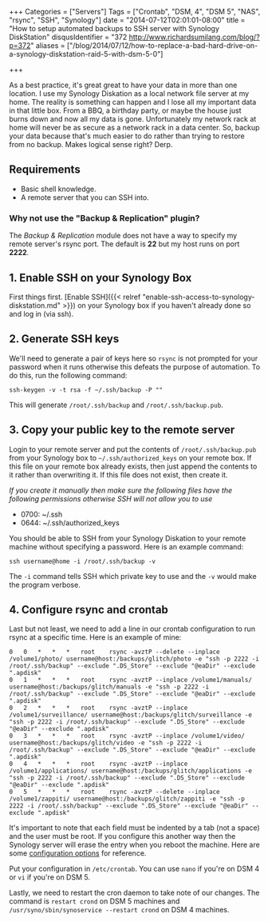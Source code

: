 +++
Categories = ["Servers"]
Tags = ["Crontab", "DSM, 4", "DSM 5", "NAS", "rsync", "SSH", "Synology"]
date = "2014-07-12T02:01:01-08:00"
title = "How to setup automated backups to SSH server with Synology DiskStation"
disqusIdentifier = "372 http://www.richardsumilang.com/blog/?p=372"
aliases = ["/blog/2014/07/12/how-to-replace-a-bad-hard-drive-on-a-synology-diskstation-raid-5-with-dsm-5-0"]

+++

[1]: http://www.freebsd.org/doc/handbook/configtuning-cron.html "FreeBSD Configuring Cron"

As a best practice, it's great great to have your data in more than one
location. I use my Synology Diskation as a local network file server at my home.
The reality is something can happen and I lose all my important data in that
little box. From a BBQ, a birthday party, or maybe the house just burns down and
now all my data is gone. Unfortunately my network rack at home will never be as
secure as a network rack in a data center. So, backup your data because that's
much easier to do rather than trying to restore from no backup. Makes logical
sense right? Derp.

<!--more-->

## Requirements

- Basic shell knowledge.
- A remote server that you can SSH into.

### Why not use the "Backup &amp; Replication" plugin?

The *Backup &amp; Replication* module does not have a way to specify my remote
server's rsync port. The default is **22** but my host runs on port **2222**.

## 1. Enable SSH on your Synology Box

First things first. [Enable SSH]({{< relref "enable-ssh-access-to-synology-diskstation.md" >}})
on your Synology box if you haven't already done so and log in (via ssh).

## 2. Generate SSH keys

We'll need to generate a pair of keys here so `rsync` is not prompted for your
password when it runs otherwise this defeats the purpose of automation. To do
this, run the following command:

<pre><code class="language-bash">ssh-keygen -v -t rsa -f ~/.ssh/backup -P ""</code></pre>

This will generate `/root/.ssh/backup` and `/root/.ssh/backup.pub`.

## 3. Copy your public key to the remote server

Login to your remote server and put the contents of `/root/.ssh/backup.pub` from
your Synology box to `~/.ssh/authorized_keys` on your remote box. If this file
on your remote box already exists, then just append the contents to it rather
than overwriting it. If this file does not exist, then create it.

*If you create it manually then make sure the following files have the following
permissions otherwise SSH will not allow you to use*

- 0700: ~/.ssh
- 0644: ~/.ssh/authorized_keys

You should be able to SSH from your Synology Diskation to your remote machine
without specifying a password. Here is an example command:

    ssh username@home -i /root/.ssh/backup -v

The `-i` command tells SSH which private key to use and the `-v` would make the
program verbose.

## 4. Configure rsync and crontab

Last but not least, we need to add a line in our crontab configuration to run
rsync at a specific time. Here is an example of mine:

<pre><code class="language-crontab">0	0	*	*	*	root	rsync -avztP --delete --inplace /volume1/photo/ username@host:/backups/glitch/photo -e "ssh -p 2222 -i /root/.ssh/backup" --exclude ".DS_Store" --exclude "@eaDir" --exclude ".apdisk"
0	1	*	*	*	root	rsync -avztP --inplace /volume1/manuals/ username@host:/backups/glitch/manuals -e "ssh -p 2222 -i /root/.ssh/backup" --exclude ".DS_Store" --exclude "@eaDir" --exclude ".apdisk"
0	2	*	*	*	root	rsync -avztP --inplace /volume1/surveillance/ username@host:/backups/glitch/surveillance -e "ssh -p 2222 -i /root/.ssh/backup" --exclude ".DS_Store" --exclude "@eaDir" --exclude ".apdisk"
0	3	*	*	*	root	rsync -avztP --inplace /volume1/video/ username@host:/backups/glitch/video -e "ssh -p 2222 -i /root/.ssh/backup" --exclude ".DS_Store" --exclude "@eaDir" --exclude ".apdisk"
0	4	*	*	*	root	rsync -avztP --inplace /volume1/applications/ username@host:/backups/glitch/applications -e "ssh -p 2222 -i /root/.ssh/backup" --exclude ".DS_Store" --exclude "@eaDir" --exclude ".apdisk"
0	5	*	*	*	root	rsync -avztP --delete --inplace /volume1/zappiti/ username@host:/backups/glitch/zappiti -e "ssh -p 2222 -i /root/.ssh/backup" --exclude ".DS_Store" --exclude "@eaDir" --exclude ".apdisk"</code></pre>

It's important to note that each field must be indented by a tab (not a space)
and the user must be root. If you configure this another way then the Synology
server will erase the entry when you reboot the machine. Here are some
[configuration options][1] for reference.

Put your configuration in `/etc/crontab`. You can use `nano` if you're on DSM 4
or `vi` if you're on DSM 5.

Lastly, we need to restart the cron daemon to take note of our changes. The
command is `restart crond` on DSM 5 machines and
`/usr/syno/sbin/synoservice --restart crond` on DSM 4 machines.
